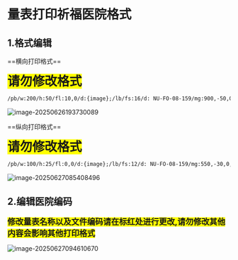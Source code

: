 # 量表打印祈福医院格式

## 1.格式编辑

==横向打印格式==

<span style="background-color: yellow; font-size:28px; font-weight: bold;">请勿修改格式</span>

```markdown
/pb/w:200/h:50/fl:10,0/d:{image};/lb/fs:16/d: NU-FO-08-159/mg:900,-50,0,0;/lb/c/fs:18/mg:10,-30/d:广东祈福医院;/lb/c/fs:14/mg:40,0,40,20/d:QF_NRS2002营养风险筛查表;/lb/d:科室:;/lb/il/mg:0,0,70,0/d:{DeptName};/lb/il/d:床号:;/lb/il/mg:0,0,45,0/d:{BedNo};/lb/il/d:姓名:;/lb/il/mg:0,0,45,0/d:{Name};/lb/il/d:性别:;/lb/il/mg:0,0,45,0/d:{Sex};/lb/il/d:年龄:;/lb/il/mg:0,0,45,0/d:{Age};/lb/il/mg:0,0,0,20/d:入院诊断:;/lb/il/mg:0,0,45,0/d:{Diagnose};/lb/il/d:住院号:;/lb/il/d:{Id};
```

![image-20250626193730089](https://gitee.com/HavertzPlatform/worker-picgo/raw/master/image-20250626193730089.png)

==纵向打印格式==

<span style="background-color: yellow; font-size:28px; font-weight: bold;">请勿修改格式</span>

```markdown
/pb/w:100/h:25/fl:0,0/d:{image};/lb/fs:12/d: NU-FO-08-159/mg:550,-30,0,0;/lb/c/fs:15/mg:10,-30/d:广东祈福医院;/lb/c/fs:15/mg:40,0,40,20/d:QF_Barthel指数评估量表;/lb/d:科室:;/lb/il/mg:0,0,30,0/d:{DeptName} ;/lb/il/d:床号:;/lb/il/mg:0,0,40,0/d:{BedNo};/lb/il/d:姓名:;/lb/il/mg:0,0,40,0/d:{Name};/lb/il/d:性别:;/lb/il/mg:0,0,40,0/d:{Sex};/lb/il/d:年龄:;/lb/il/mg:0,0,40,0/d:{Age};/lb/d:住院号:;/lb/il/mg:0,0,30,0/d:{Id};/lb/il/mg:0,0,0,20/d:入院诊断:;/lb/il/d:{Diagnose};
```

![image-20250627085408496](https://gitee.com/HavertzPlatform/worker-picgo/raw/master/image-20250627085408496.png)

## 2.编辑医院编码

<span style="background-color: yellow; font-size:18px; font-weight: bold;">修改量表名称以及文件编码请在标红处进行更改,请勿修改其他内容会影响其他打印格式</span>

![image-20250627094610670](https://gitee.com/HavertzPlatform/worker-picgo/raw/master/image-20250627094610670.png)






